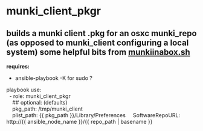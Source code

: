 munki\_client\_pkgr
=====
builds a munki client .pkg for an osxc munki\_repo
(as opposed to munki\_client configuring a local system)
some helpful bits from [munkiinabox.sh](https://github.com/tbridge/munki-in-a-box/blob/master/munkiinabox.sh)
-----
**requires:**
- ansible\-playbook \-K for sudo ?<br />

playbook use:<br />
&nbsp;&nbsp;\- role: munki\_client_pkgr<br />
&nbsp;&nbsp;&nbsp;&nbsp;\#\# optional: \(defaults\)<br />
&nbsp;&nbsp;&nbsp;&nbsp;pkg\_path: /tmp/munki_client<br />
&nbsp;&nbsp;&nbsp;&nbsp;plist_path: {{ pkg\_path }}/Library/Preferences
&nbsp;&nbsp;&nbsp;&nbsp;SoftwareRepoURL: http://{{ ansible_node_name }}/{{ repo_path | basename }}

